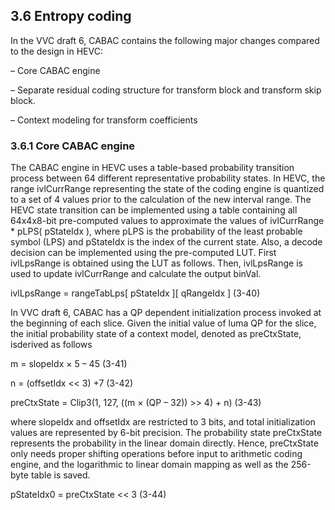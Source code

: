 ## 3.6    Entropy coding

In the VVC draft 6, CABAC contains the following major changes compared to the design in HEVC:

–  Core CABAC engine

–  Separate residual coding structure for transform block and transform skip block.

–  Context modeling for transform coefficients

### 3.6.1    Core CABAC engine

The CABAC engine in HEVC uses a table-based probability transition process between 64 different representative probability states. In HEVC, the range ivlCurrRange representing the state of the coding engine is quantized to a set of 4 values prior to the calculation of the new interval range. The HEVC state transition can be implemented using a table containing all 64x4x8-bit pre-computed values to approximate the values of ivlCurrRange * pLPS( pStateIdx ), where pLPS is the probability of the least probable symbol (LPS) and pStateIdx is the index of the current state. Also, a decode decision can be implemented using the pre-computed LUT. First ivlLpsRange is obtained using the LUT as follows. Then, ivlLpsRange is used to update ivlCurrRange and calculate the output binVal. 

ivlLpsRange = rangeTabLps[ pStateIdx ][ qRangeIdx ]                    (3-40)

In VVC draft 6, CABAC has a QP dependent initialization process invoked at the beginning of each slice. Given the initial value of luma QP for the slice, the initial probability state of a context model, denoted as preCtxState, isderived as follows 

m = slopeIdx × 5 – 45                           (3-41)

n = (offsetIdx << 3) +7                     (3-42)

preCtxState = Clip3(1, 127, ((m × (QP – 32)) >> 4) + n)        (3-43)

where slopeIdx and offsetIdx are restricted to 3 bits, and total initialization values are represented by 6-bit precision. The probability state preCtxState represents the probability in the linear domain directly. Hence, preCtxState only needs proper shifting operations before input to arithmetic coding engine, and the logarithmic to linear domain mapping as well as the 256-byte table is saved. 

pStateIdx0 = preCtxState << 3               (3-44)